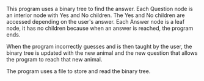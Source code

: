 This program uses a binary tree to find the answer. Each Question node is an interior node with Yes and No children. The Yes and No children are accessed depending on the user's answer. Each Answer node is a leaf node, it has no children because when an answer is reached, the program ends. 

When the program incorrectly guesses and is then taught by the user, the binary tree is updated with the new animal and the new question that allows the program to reach that new animal.

The program uses a file to store and read the binary tree.

